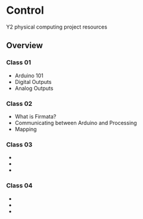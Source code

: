 # Control
Y2 physical computing project resources
## Overview
### Class 01
- Arduino 101
- Digital Outputs
- Analog Outputs

### Class 02
- What is Firmata?
- Communicating between Arduino and Processing
- Mapping

### Class 03
- 
- 
-
### Class 04
- 
- 
-
